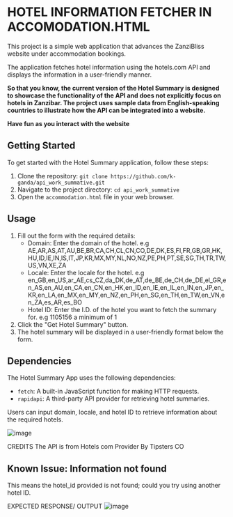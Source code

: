 # HOTEL INFORMATION FETCHER IN ACCOMODATION.HTML

This project is a simple web application that advances the ZanziBliss website under accommodation bookings.

The application fetches hotel information using the hotels.com API and displays the information in a user-friendly manner.

**So that you know, the current version of the Hotel Summary is designed to showcase the functionality of the API and does not explicitly focus on hotels in Zanzibar. The project uses sample data from English-speaking countries to illustrate how the API can be integrated into a website.**

**Have fun as you interact with the website**

## Getting Started

To get started with the Hotel Summary application, follow these steps:

1. Clone the repository: `git clone https://github.com/k-ganda/api_work_summative.git`
2. Navigate to the project directory: `cd api_work_summative`
3. Open the `accommodation.html` file in your web browser.

## Usage

1. Fill out the form with the required details:
   - Domain: Enter the domain of the hotel. e.g AE,AR,AS,AT,AU,BE,BR,CA,CH,CL,CN,CO,DE,DK,ES,FI,FR,GB,GR,HK,HU,ID,IE,IN,IS,IT,JP,KR,MX,MY,NL,NO,NZ,PE,PH,PT,SE,SG,TH,TR,TW,US,VN,XE,ZA
   - Locale: Enter the locale for the hotel. e.g en_GB,en_US,ar_AE,cs_CZ,da_DK,de_AT,de_BE,de_CH,de_DE,el_GR,en_AS,en_AU,en_CA,en_CN,en_HK,en_ID,en_IE,en_IL,en_IN,en_JP,en_KR,en_LA,en_MX,en_MY,en_NZ,en_PH,en_SG,en_TH,en_TW,en_VN,en_ZA,es_AR,es_BO
   - Hotel ID: Enter the I.D. of the hotel you want to fetch the summary for. e.g 1105156 a minimum of 1
2. Click the "Get Hotel Summary" button.
3. The hotel summary will be displayed in a user-friendly format below the form.

## Dependencies

The Hotel Summary App uses the following dependencies:

- `fetch`: A built-in JavaScript function for making HTTP requests.
- `rapidapi`: A third-party API provider for retrieving hotel summaries.

Users can input domain, locale, and hotel ID to retrieve information about the required hotels.

![image](https://github.com/k-ganda/play_with_api/assets/116561806/754a5fed-9fc7-4c0e-b932-ff8ffa64422c)

CREDITS
The API is from Hotels com Provider By Tipsters CO

## Known Issue: Information not found
This means the hotel_id provided is not found; could you try using another hotel ID.


EXPECTED RESPONSE/ OUTPUT
![image](https://github.com/mulimuoki001/alu-system_engineering-devops/assets/116561806/b1688fb3-9af4-4904-b467-8f1b9711fa0b)
